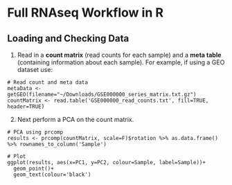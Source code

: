 # Full RNAseq Workflow in R
## Loading and Checking Data
1. Read in a **count matrix** (read counts for each sample) and a **meta table** (containing information about each sample). For example, if using a GEO dataset use:
```
# Read count and meta data
metaData <- getGEO(filename="~/Downloads/GSE000000_series_matrix.txt.gz")
countMatrix <- read.table('GSE000000_read_counts.txt', fill=TRUE, header=TRUE) 
```
2. Next perform a PCA on the count matrix.
```
# PCA using prcomp
results <- prcomp(countMatrix, scale=F)$rotation %>% as.data.frame() %>% rownames_to_column('Sample')

# Plot
ggplot(results, aes(x=PC1, y=PC2, colour=Sample, label=Sample))+
  geom_point()+
  geom_text(colour='black')
```
